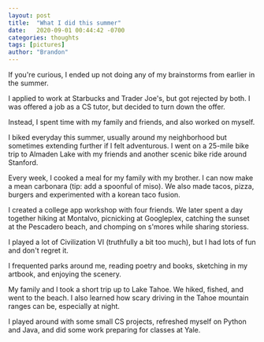 ```yaml
---
layout: post
title:  "What I did this summer"
date:   2020-09-01 00:44:42 -0700
categories: thoughts
tags: [pictures]
author: "Brandon"
---
```

If you're curious, I ended up not doing any of my brainstorms from earlier in the summer.

I applied to work at Starbucks and Trader Joe's, but got rejected by both. I was offered a job as a CS tutor, but decided to turn down the offer.

Instead, I spent time with my family and friends, and also worked on myself.

I biked everyday this summer, usually around my neighborhood but sometimes extending further if I felt adventurous. I went on a 25-mile bike trip to Almaden Lake with my friends and another scenic bike ride around Stanford.

Every week, I cooked a meal for my family with my brother. I can now make a mean carbonara (tip: add a spoonful of miso). We also made tacos, pizza, burgers and experimented with a korean taco fusion.

I created a college app workshop with four friends. We later spent a day together hiking at Montalvo, picnicking at Googleplex, catching the sunset at the Pescadero beach, and chomping on s'mores while sharing storiess.

I played a lot of Civilization VI (truthfully a bit too much), but I had lots of fun and don't regret it.

I frequented parks around me, reading poetry and books, sketching in my artbook, and enjoying the scenery.

My family and I took a short trip up to Lake Tahoe. We hiked, fished, and went to the beach. I also learned how scary driving in the Tahoe mountain ranges can be, especially at night.

I played around with some small CS projects, refreshed myself on Python and Java, and did some work preparing for classes at Yale.
